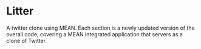 # Litter
A twitter clone using MEAN.
Each section is a newly updated version of the overall code, covering a MEAN integrated application that servers as a clone of Twitter.

